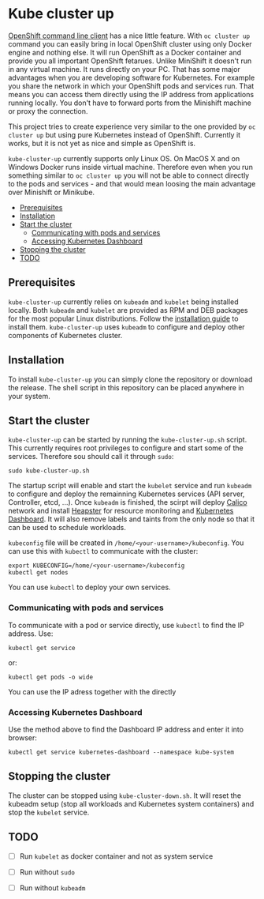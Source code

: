 # Kube cluster up

[OpenShift command line client](https://www.openshift.org/download.html#oc-platforms) has a nice little feature. With `oc cluster up` command you can easily bring in local OpenShift cluster using only Docker engine and nothing else. It will run OpenShift as a Docker container and provide you all important OpenShift fetarues. Unlike MiniShift it doesn't run in any virtual machine. It runs directly on your PC. That has some major advantages when you are developing software for Kubernetes. For example you share the network in which your OpenShift pods and services run. That means you can access them directly using the IP address from applications running locally. You don't have to forward ports from the Minishift machine or proxy the connection.

This project tries to create experience very similar to the one provided by `oc cluster up` but using pure Kubernetes instead of OpenShift. Currently it works, but it is not yet as nice and simple as OpenShift is.

`kube-cluster-up` currently supports only Linux OS. On MacOS X and on Windows Docker runs inside virtual machine. Therefore even when you run something similar to `oc cluster up` you will not be able to connect directly to the pods and services - and that would mean loosing the main advantage over Minishift or Minikube.

<!-- TOC depthFrom:2 -->

- [Prerequisites](#prerequisites)
- [Installation](#installation)
- [Start the cluster](#start-the-cluster)
    - [Communicating with pods and services](#communicating-with-pods-and-services)
    - [Accessing Kubernetes Dashboard](#accessing-kubernetes-dashboard)
- [Stopping the cluster](#stopping-the-cluster)
- [TODO](#todo)

<!-- /TOC -->

## Prerequisites

`kube-cluster-up` currently relies on `kubeadm` and `kubelet` being installed locally. Both `kubeadm` and `kubelet` are provided as RPM and DEB packages for the most popular Linux distributions. Follow the [installation guide](https://kubernetes.io/docs/setup/independent/install-kubeadm/#installing-kubeadm-kubelet-and-kubectl) to install them. `kube-cluster-up` uses `kubeadm` to configure and deploy other components of Kubernetes cluster. 

## Installation

To install `kube-cluster-up` you can simply clone the repository or download the release. The shell script in this repository can be placed anywhere in your system.

## Start the cluster

`kube-cluster-up` can be started by running the `kube-cluster-up.sh` script. This currently requires root privileges to configure and start some of the services. Therefore sou should call it through `sudo`:
```
sudo kube-cluster-up.sh
```

The startup script will enable and start the `kubelet` service and run `kubeadm` to configure and deploy the remainning Kubernetes services (API server, Controller, etcd, ...). Once `kubeadm` is finished, the scirpt will deploy [Calico](https://www.projectcalico.org//) network and install [Heapster](https://github.com/kubernetes/heapster) for resource monitoring and [Kubernetes Dashboard](https://github.com/kubernetes/dashboard). It will also remove labels and taints from the only node so that it can be used to schedule workloads.

`kubeconfig` file will be created in `/home/<your-username>/kubeconfig`. You can use this with `kubectl` to communicate with the cluster:
```
export KUBECONFIG=/home/<your-username>/kubeconfig
kubectl get nodes
```

You can use `kubectl` to deploy your own services.

### Communicating with pods and services

To communicate with a pod or service directly, use `kubectl` to find the IP address. Use:
```
kubectl get service
```

or:
```
kubectl get pods -o wide
```

You can use the IP adress together with the directly

### Accessing Kubernetes Dashboard

Use the method above to find the Dashboard IP address and enter it into browser:
```
kubectl get service kubernetes-dashboard --namespace kube-system
```

## Stopping the cluster

The cluster can be stopped using `kube-cluster-down.sh`. It will reset the kubeadm setup (stop all workloads and Kubernetes system containers) and stop the `kubelet` service.

## TODO

- [ ] Run `kubelet` as docker container and not as system service
- [ ] Run without `sudo`
- [ ] Run without `kubeadm`


